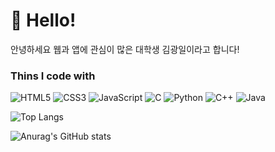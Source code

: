 <h1>👋 Hello!</h1>
<p>안녕하세요 웹과 앱에 관심이 많은 대학생 김광일이라고 합니다!</p>
<h3>Thins I code with</h3>

![HTML5](https://img.shields.io/badge/-HTML5-F05032?style=for-the-badge&logo=html5&logoColor=white)
![CSS3](https://img.shields.io/badge/-CSS3-007ACC?style=for-the-badge&logo=css3)
![JavaScript](https://img.shields.io/badge/-JavaScript-yellow?style=for-the-badge&logo=javascript&logoColor=white)
![C](https://img.shields.io/badge/-C-0054FF?style=for-the-badge&logo=C&logoColor=ffffff)
![Python](https://img.shields.io/badge/-Python-2457BD?style=for-the-badge&logo=Python&logoColor=white)
![C++](https://img.shields.io/badge/-C++-00599C?style=for-the-badge&logo=cplusplus&logoColor=white)
![Java](https://img.shields.io/badge/-Java-FF9900?style=for-the-badge&logo=openjdk&logoColor=white)

<!-- ![Dart](https://img.shields.io/badge/-Dart-2457BD?style=for-the-badge&logo=Dart&logoColor=white) -->
<!-- ![mazandi profile](http://mazandi.herokuapp.com/api?handle=oksk6681) -->

![Top Langs](https://github-readme-stats.vercel.app/api/top-langs/?username=oksk6681&layout=compact&theme=tokyonight) 

![Anurag's GitHub stats](https://github-readme-stats.vercel.app/api?username=oksk6681&show_icons=true&theme=radical)
